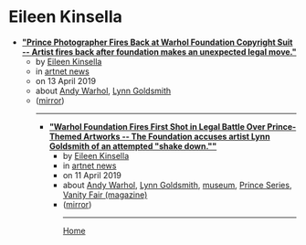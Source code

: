 # Eileen Kinsella

 - [**"Prince Photographer Fires Back at Warhol Foundation Copyright Suit -- Artist fires back after foundation makes an unexpected legal move."**](https://news.artnet.com/art-world/prince-photographer-fires-back-warhol-foundation-copyright-suit-923759)<ul><li>by [Eileen Kinsella](../../authors/eileen-kinsella/index.md)</li><li>in [artnet news](https://news.artnet.com/)</li><li>on 13 April 2019</li><li>about [Andy Warhol](../../topics/andy-warhol/index.md), [Lynn Goldsmith](../../topics/lynn-goldsmith/index.md)</li><li>([mirror](https://web.archive.org/web/*/https://news.artnet.com/art-world/prince-photographer-fires-back-warhol-foundation-copyright-suit-923759))</li><ul>

----

 - [**"Warhol Foundation Fires First Shot in Legal Battle Over Prince-Themed Artworks -- The Foundation accuses artist Lynn Goldsmith of an attempted "shake down.""**](https://news.artnet.com/art-world/warhol-foundation-strikes-first-photographer-complains-copyright-922025)<ul><li>by [Eileen Kinsella](../../authors/eileen-kinsella/index.md)</li><li>in [artnet news](https://news.artnet.com/)</li><li>on 11 April 2019</li><li>about [Andy Warhol](../../topics/andy-warhol/index.md), [Lynn Goldsmith](../../topics/lynn-goldsmith/index.md), [museum](../../topics/museum/index.md), [Prince Series](../../topics/prince-series/index.md), [Vanity Fair (magazine)](../../topics/magazine/vanity-fair/index.md)</li><li>([mirror](https://web.archive.org/web/*/https://news.artnet.com/art-world/warhol-foundation-strikes-first-photographer-complains-copyright-922025))</li><ul>

----

[Home](../index.md)
